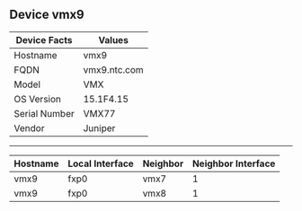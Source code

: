 ## Device  vmx9

| Device Facts |  Values      |
|--------------|--------------|
|Hostname  | vmx9 |
|FQDN | vmx9.ntc.com |
|Model  | VMX |
|OS Version | 15.1F4.15 |
|Serial Number | VMX77 |
|Vendor  | Juniper |
---
| Hostname | Local Interface | Neighbor | Neighbor Interface |
|----------|-----------------|----------|--------------------|
vmx9 | fxp0 | vmx7 | 1 |
vmx9 | fxp0 | vmx8 | 1 |
